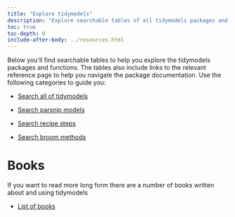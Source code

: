 ```yaml
---
title: "Explore tidymodels"
description: "Explore searchable tables of all tidymodels packages and functions."
toc: true
toc-depth: 0
include-after-body: ../resources.html
---
```






Below you'll find searchable tables to help you explore the tidymodels packages and functions. The tables also include links to the relevant reference page to help you navigate the package documentation. Use the following categories to guide you:

* [Search all of tidymodels](all/index.qmd)

* [Search parsnip models](parsnip/index.qmd)

* [Search recipe steps](recipes/index.qmd)

* [Search broom methods](broom/index.qmd)

# Books

If you want to read more long form there are a number of books written about and using tidymodels

* [List of books](../books/index.qmd)
